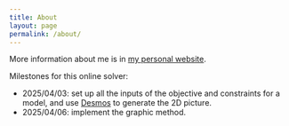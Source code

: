 ```yaml
---
title: About
layout: page
permalink: /about/
---
```




More information about me is in [my personal website](https://robinchen121.github.io).

Milestones for this online solver:

- 2025/04/03: set up all the inputs of the objective and constraints for a model, and use [Desmos](https://www.desmos.com/) to generate the 2D picture.
- 2025/04/06: implement the graphic method.


